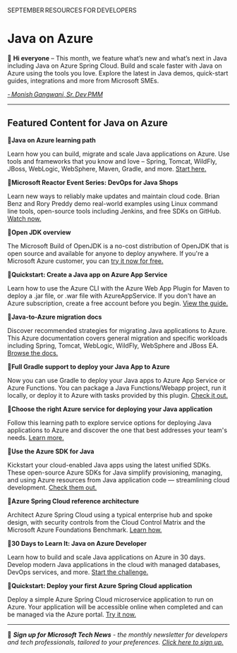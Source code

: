 SEPTEMBER RESOURCES FOR DEVELOPERS 
# Java on Azure 

:wave: **Hi everyone** – This month, we feature what’s new and what’s next in Java including Java on Azure Spring Cloud. Build and scale faster with Java on Azure using the tools you love. Explore the latest in Java demos, quick-start guides, integrations and more from Microsoft SMEs.

*[- Monish Gangwani, Sr. Dev PMM](https://www.linkedin.com/in/monisg/)*   

---

## Featured Content for Java on Azure


:scroll:**Java on Azure learning path** 

Learn how you can build, migrate and scale Java applications on Azure. Use tools and frameworks that you know and love – Spring, Tomcat, WildFly, JBoss, WebLogic, WebSphere, Maven, Gradle, and more. [Start here.](https://docs.microsoft.com/learn/paths/java-on-azure/?ocid=AID3039167) 

 

:cinema:**Microsoft Reactor Event Series: DevOps for Java Shops** 

Learn new ways to reliably make updates and maintain cloud code. Brian Benz and Rory Preddy demo real-world examples using Linux command line tools, open-source tools including Jenkins, and free SDKs on GitHub. [Watch now.](https://developer.microsoft.com/reactor/eventseries/devopsjavashops/?ocid=AID3039167)   

 

:scroll:**Open JDK overview** 

 
The Microsoft Build of OpenJDK is a no-cost distribution of OpenJDK that is open source and available for anyone to deploy anywhere. If you're a Microsoft Azure customer, you can [try it now for free.](https://docs.microsoft.com/java/openjdk/overview/?ocid=AID3039167) 

 

:scroll:**Quickstart: Create a Java app on Azure App Service**  

 

Learn how to use the Azure CLI with the Azure Web App Plugin for Maven to deploy a .jar file, or .war file with AzureAppService. If you don't have an Azure subscription, create a free account before you begin. [View the guide.](https://docs.microsoft.com/azure/app-service/quickstart-java?tabs=tomcat&pivots=platform-linux/?ocid=AID3039167)  

 

:scroll:**Java-to-Azure migration docs**  

 

Discover recommended strategies for migrating Java applications to Azure. This Azure documentation covers general migration and specific workloads including Spring, Tomcat, WebLogic, WildFly, WebSphere and JBoss EA. [Browse the docs.](https://docs.microsoft.com/azure/developer/java/migration/?ocid=AID3039167) 

 

:scroll:**Full Gradle support to deploy your Java App to Azure**  

 

Now you can use Gradle to deploy your Java apps to Azure App Service or Azure Functions. You can package a Java Functions/Webapp project, run it locally, or deploy it to Azure with tasks provided by this plugin. [Check it out.](https://github.com/microsoft/azure-gradle-plugins/?ocid=AID3039167) 

 

:scroll:**Choose the right Azure service for deploying your Java application** 

Follow this learning path to explore service options for deploying Java applications to Azure and discover the one that best addresses your team's needs. [Learn more.](https://docs.microsoft.com/learn/modules/java-target-destinations/?ocid=AID3039167) 

 

:scroll:**Use the Azure SDK for Java** 


Kickstart your cloud-enabled Java apps using the latest unified SDKs. These open-source Azure SDKs for Java simplify provisioning, managing, and using Azure resources from Java application code — streamlining cloud development. [Check them out.](https://docs.microsoft.com/azure/developer/java/sdk/overview/?ocid=AID3039167) 


:scroll:**Azure Spring Cloud reference architecture**  

Architect Azure Spring Cloud using a typical enterprise hub and spoke design, with security controls from the Cloud Control Matrix and the Microsoft Azure Foundations Benchmark. [Learn how.](https://docs.microsoft.com/azure/spring-cloud/reference-architecture/?ocid=AID3039167) 

 
:scroll:**30 Days to Learn It: Java on Azure Developer** 

Learn how to build and scale Java applications on Azure in 30 days. Develop modern Java applications in the cloud with managed databases, DevOps services, and more. [Start the challenge.](https://docs.microsoft.com/en-us/learn/challenges?id=169a2977-dccc-4e6c-9990-1dde71b456b8/?ocid=AID3039167) 

 
:scroll:**Quickstart: Deploy your first Azure Spring Cloud application**  

Deploy a simple Azure Spring Cloud microservice application to run on Azure. Your application will be accessible online when completed and can be managed via the Azure portal. [Try it now.](https://docs.microsoft.com/azure/spring-cloud/quickstart?tabs=Azure-CLI&pivots=programming-language-java/?ocid=AID3039167) 

---

:bookmark: ***Sign up for Microsoft Tech News** - the monthly newsletter for developers and tech professionals, tailored to your preferences. [Click here to sign up.](https://developer.microsoft.com/en-us/Newsletter/?ocid=AID3039167)*